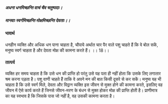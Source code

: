 ##### अधना धनमिच्छन्ति वाचं चैव चतुष्पदाः।
##### मानवाः स्वर्गमिच्छन्ति मोक्षमिच्छन्ति देवताः।। 

#### भावार्थ

धनहीन व्यक्ति और अधिक धन पाना चाहता है, चौपाये अर्थात चार पैर वाले पशु चाहते हैं कि वे बोल सकें, मनुष्य स्वर्ग चाहता है और देवता मोक्ष की कामना करते हैं। ।। 18।।

#### तात्पर्य

व्यक्ति हर समय चाहता है कि उसे धन की प्राप्ति हो परंतु उसे यह पता ही नहीं होता कि उसके लिए लगातार श्रम करना पड़ता है। पशु वाणी चाहते हैं ताकि वे अपने मन की बात किसी दूसरे से कर सकें। मनुष्य यह भी चाहता है कि उसे स्वर्ग मिले, देवता और विद्वान व्यक्ति इस जीवन से मुक्त होने की कामना करते, इसलिए वह जीवन में ऐसे कार्य करते हैं जिनसे जीवन-मरण के बंधन से मुक्त होकर मोक्ष की प्राप्ति होती है। प्राणीमात्र का यह स्वभाव है कि जिसके पास जो नहीं है, वह उसकी कामना करता है।